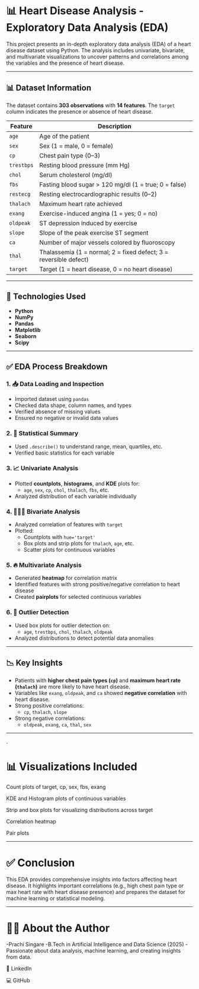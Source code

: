 # 📊 Heart Disease Analysis - Exploratory Data Analysis (EDA)
This project presents an in-depth exploratory data analysis (EDA) of a heart disease dataset using Python. The analysis includes univariate, bivariate, and multivariate visualizations to uncover patterns and correlations among the variables and the presence of heart disease.

---

## 📊 Dataset Information

The dataset contains **303 observations** with **14 features**. The `target` column indicates the presence or absence of heart disease.

| Feature      | Description |
|--------------|-------------|
| `age`        | Age of the patient |
| `sex`        | Sex (1 = male, 0 = female) |
| `cp`         | Chest pain type (0–3) |
| `trestbps`   | Resting blood pressure (mm Hg) |
| `chol`       | Serum cholesterol (mg/dl) |
| `fbs`        | Fasting blood sugar > 120 mg/dl (1 = true; 0 = false) |
| `restecg`    | Resting electrocardiographic results (0–2) |
| `thalach`    | Maximum heart rate achieved |
| `exang`      | Exercise-induced angina (1 = yes; 0 = no) |
| `oldpeak`    | ST depression induced by exercise |
| `slope`      | Slope of the peak exercise ST segment |
| `ca`         | Number of major vessels colored by fluoroscopy |
| `thal`       | Thalassemia (1 = normal; 2 = fixed defect; 3 = reversible defect) |
| `target`     | Target (1 = heart disease, 0 = no heart disease) |

---

## 🔧 Technologies Used

- **Python**
- **NumPy**
- **Pandas**
- **Matplotlib**
- **Seaborn**
- **Scipy**

---

## ✅ EDA Process Breakdown

### 1. 📥 Data Loading and Inspection
- Imported dataset using `pandas`
- Checked data shape, column names, and types
- Verified absence of missing values
- Ensured no negative or invalid data values

### 2. 🧮 Statistical Summary
- Used `.describe()` to understand range, mean, quartiles, etc.
- Verified basic statistics for each variable

### 3. 📈 Univariate Analysis
- Plotted **countplots**, **histograms**, and **KDE** plots for:
  - `age`, `sex`, `cp`, `chol`, `thalach`, `fbs`, etc.
- Analyzed distribution of each variable individually

### 4. 🧑‍🤝‍🧑 Bivariate Analysis
- Analyzed correlation of features with `target`
- Plotted:
  - Countplots with `hue='target'`
  - Box plots and strip plots for `thalach`, `age`, etc.
  - Scatter plots for continuous variables

### 5. 🔥 Multivariate Analysis
- Generated **heatmap** for correlation matrix
- Identified features with strong positive/negative correlation to heart disease
- Created **pairplots** for selected continuous variables

### 6. 🚨 Outlier Detection
- Used box plots for outlier detection on:
  - `age`, `trestbps`, `chol`, `thalach`, `oldpeak`
- Analyzed distributions to detect potential data anomalies

---

## 📉 Key Insights

- Patients with **higher chest pain types (`cp`)** and **maximum heart rate (`thalach`)** are more likely to have heart disease.
- Variables like `exang`, `oldpeak`, and `ca` showed **negative correlation** with heart disease.
- Strong positive correlations:
  - `cp`, `thalach`, `slope`
- Strong negative correlations:
  - `oldpeak`, `exang`, `ca`, `thal`, `sex`

---
.

# 📊 Visualizations Included
Count plots of target, cp, sex, fbs, exang

KDE and Histogram plots of continuous variables

Strip and box plots for visualizing distributions across target

Correlation heatmap

Pair plots

---

# ✅ Conclusion
This EDA provides comprehensive insights into factors affecting heart disease. It highlights important correlations (e.g., high chest pain type or max heart rate with heart disease presence) and prepares the dataset for machine learning or statistical modeling.


---


# 🙋‍♀️ About the Author
-Prachi Singare
-B.Tech in Artificial Intelligence and Data Science (2025)
-Passionate about data analysis, machine learning, and creating insights from data.

🔗 LinkedIn

💻 GitHub


